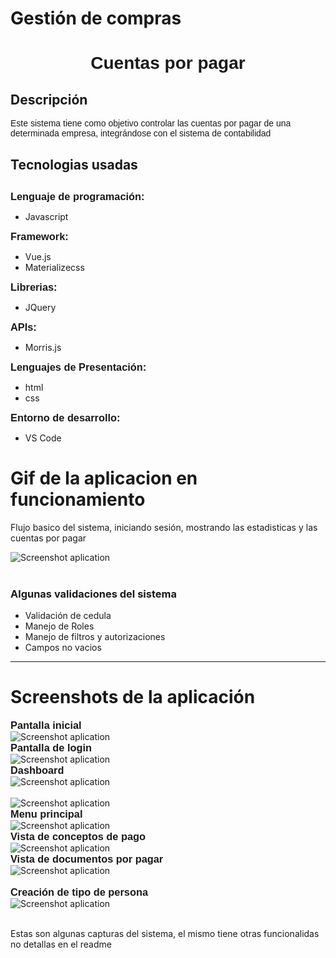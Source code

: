 # Gestión de compras
<h1 style="font-family: Arial; text-align: center">Cuentas por pagar</h1>
<h2>Descripción</h2>  
     
 <p style="font-family: Arial;">
Este sistema tiene como objetivo controlar las cuentas por pagar de una determinada empresa, integrándose con el sistema de contabilidad
</p>
<p>

<h2>Tecnologias usadas<h2>
  <h3 style="display: inline; font-family: Arial">Lenguaje de programación:</h3><p style="display:inline;"> 
  <p>
  <ul> 
    <li>Javascript</li>
  </ul>
  </p>
 </p>
 
 <h3 style="display: inline; font-family: Arial">Framework:</h3>
  
  <p style="display: inline;"> 
    <ul>
      <li>Vue.js</li>
      <li>Materializecss</li>
    </ul>
  </p>
  
  <h3 style="display: inline; font-family: Arial">Librerias:</h3>
  
  <p style="display: inline;"> 
    <ul>
       <li>JQuery</li>
    </ul>
  </p>
  
  <h3 style="display: inline; font-family: Arial">APIs:</h3>
  
  <p style="display: inline;"> 
    <ul>
      <li>Morris.js</li>
    </ul>
  </p>
  
 <h3 style="display: inline; font-family: Arial">Lenguajes de Presentación:</h3>
  
  <p style="display: inline;"> 
    <ul>
      <li>html</li>
      <li>css</li>
    </ul>
  </p>
   
  <h3 style="display: inline; font-family: Arial">Entorno de desarrollo:</h3>
  <p style="display: inline;">  
    <ul>
       <li>VS Code</li>
    </ul>
  </p>    

<h1>Gif de la aplicacion en funcionamiento</h1>
  <p>Flujo basico del sistema, iniciando sesión,  mostrando las estadisticas y las cuentas por pagar</p>
  <img style="display: block; margin: 0 auto;" src="CapturesProject/gifProyect.gif" alt="Screenshot aplication"/>
<br/>

<h3>Algunas validaciones del sistema</h3>
<p style="display: inline;"> 
    <ul>
      <li>Validación de cedula</li>
       <li>Manejo de Roles</li>
      <li>Manejo de filtros y autorizaciones</li>
      <li>Campos no vacios</li>
    </ul>
 </p>
<hr/>
<h1>Screenshots de la aplicación</h1>

<h3 style="display: inline; font-family: Arial">Pantalla inicial</h3>
<br/>
<img style="display: block; margin: 0 auto;" src="CapturesProject/Capture-01.png" alt="Screenshot aplication"/>

<h3 style="display: inline; font-family: Arial">Pantalla de login</h3>
<br/>
<img style="display: block; margin: 0 auto;" src="CapturesProject/Capture-02.png" alt="Screenshot aplication"/>

<h3 style="display: inline; font-family: Arial">Dashboard </h3>
<br/>
<img style="display: block; margin: 0 auto;" src="CapturesProject/Screen Shot 2019-05-09 at 3.45.30 PM.png" alt="Screenshot aplication"/>
<br/>
<img style="display: block; margin: 0 auto;" src="CapturesProject/Screen Shot 2019-05-09 at 3.48.48 PM.png" alt="Screenshot aplication"/>

<h3 style="display: inline; font-family: Arial">Menu principal</h3>
<br/>
<img style="display: block; margin: 0 auto;" src="CapturesProject/Screen Shot 2019-05-09 at 3.49.34 PM.png" alt="Screenshot aplication"/>

<h3 style="display: inline; font-family: Arial">Vista de conceptos de pago</h3>
<br/>
<img style="display: block; margin: 0 auto;" src="CapturesProject/Screen Shot 2019-05-09 at 3.50.33 PM.png" alt="Screenshot aplication"/>

<h3 style="display: inline; font-family: Arial">Vista de documentos por pagar</h3>
<br/>
<img style="display: block; margin: 0 auto;" src="CapturesProject/Screen Shot 2019-05-09 at 3.51.57 PM.png" alt="Screenshot aplication"/>
<br/>

<h3 style="display: inline; font-family: Arial">Creación de tipo de persona</h3>
<br/>
<img style="display: block; margin: 0 auto;" src="CapturesProject/Screen Shot 2019-05-09 at 3.52.42 PM.png" alt="Screenshot aplication"/>
<br/>

<p>Estas son algunas capturas del sistema, el mismo tiene otras funcionalidas no detallas en el readme</p>
